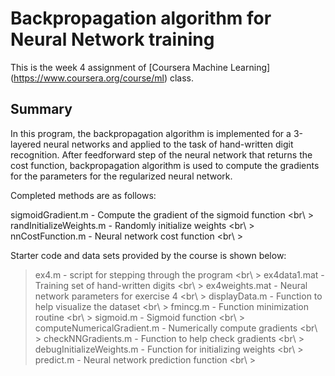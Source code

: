 Backpropagation algorithm for Neural Network training
===========

This is the week 4 assignment of [Coursera Machine Learning] (https://www.coursera.org/course/ml) class.

Summary
------
In this program, the backpropagation algorithm is implemented for a 3-layered neural networks and applied to the task of hand-written digit recognition. After feedforward step of the neural network that returns the cost function, backpropagation algorithm is used to compute the gradients for the parameters for the regularized neural network.

Completed methods are as follows:

sigmoidGradient.m - Compute the gradient of the sigmoid function <br\ >
randInitializeWeights.m - Randomly initialize weights <br\ >
nnCostFunction.m - Neural network cost function <br\ >

Starter code and data sets provided by the course is shown below:
> ex4.m - script for stepping through the program <br\ >
> ex4data1.mat - Training set of hand-written digits <br\ >
> ex4weights.mat - Neural network parameters for exercise 4 <br\ >
> displayData.m - Function to help visualize the dataset <br\ >
> fmincg.m - Function minimization routine <br\ >
> sigmoid.m - Sigmoid function <br\ >
> computeNumericalGradient.m - Numerically compute gradients <br\ >
> checkNNGradients.m - Function to help check gradients <br\ >
> debugInitializeWeights.m - Function for initializing weights <br\ >
> predict.m - Neural network prediction function <br\ >

